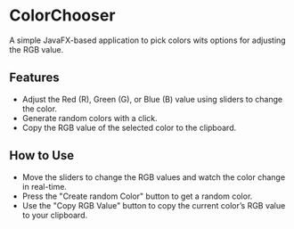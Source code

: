 # ColorChooser

A simple JavaFX-based application to pick colors wits options for adjusting the RGB value.

## Features
- Adjust the Red (R), Green (G), or Blue (B) value using sliders to change the color.
- Generate random colors with a click.
- Copy the RGB value of the selected color to the clipboard.

## How to Use
- Move the sliders to change the RGB values and watch the color change in real-time.
- Press the "Create random Color" button to get a random color.
- Use the "Copy RGB Value" button to copy the current color’s RGB value to your clipboard.



